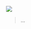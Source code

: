 <p align="center">

![]([https://github.com/1McLongLong/McLongLong/blob/main/src/0x7D.gif](https://github.com/1McLongLong/McLongLong/blob/main/src/0x7D.gif))


> ...
